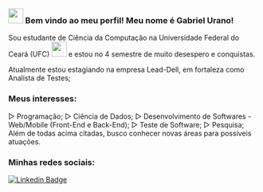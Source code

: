 ### <img src="https://media.giphy.com/media/hvRJCLFzcasrR4ia7z/giphy.gif" width="30px"> Bem vindo ao meu perfil! Meu nome é Gabriel Urano!

Sou estudante de Ciência da Computação na Universidade Federal do Ceará (UFC) <img src="https://upload.wikimedia.org/wikipedia/commons/thumb/a/a9/Brasao4_vertical_cor_300dpi.png/200px-Brasao4_vertical_cor_300dpi.png" width="30px"> e estou no 4 semestre de muito desespero e conquistas.

Atualmente estou estagiando na empresa Lead-Dell, em fortaleza como Analista de Testes;

### Meus interesses:
▷ Programação;
▷ Ciência de Dados;
▷ Desenvolvimento de Softwares - Web/Mobile (Front-End e Back-End);
▷ Teste de Software;
▷ Pesquisa;
Além de todas acima citadas, busco conhecer novas áreas para possíveis atuações.

### Minhas redes sociais:

[![Linkedin Badge](https://img.shields.io/badge/-LinkedIn-blue?style=flat-square&logo=Linkedin&logoColor=white&link=https://www.linkedin.com/in/harshkumarkhatri/)](https://www.linkedin.com/in/gabriel-urano-70348a181/)
